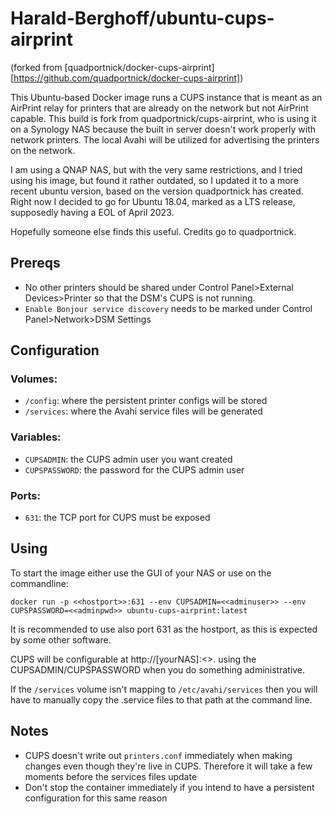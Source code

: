 # Harald-Berghoff/ubuntu-cups-airprint

(forked from [quadportnick/docker-cups-airprint][https://github.com/quadportnick/docker-cups-airprint])

This Ubuntu-based Docker image runs a CUPS instance that is meant as an AirPrint relay for printers that are already on the network but not AirPrint capable. This build is fork from quadportnick/cups-airprint, who is using it on a Synology NAS because the built in server doesn't work properly with network printers. The local Avahi will be utilized for advertising the printers on the network.

I am using a QNAP NAS, but with the very same restrictions, and I tried using his image, but found it rather outdated, so I updated it to a more recent ubuntu version, based on the version quadportnick has created. Right now I decided to go for Ubuntu 18.04, marked as a LTS release, supposedly having a EOL of April 2023.

Hopefully someone else finds this useful. Credits go to quadportnick.

## Prereqs
* No other printers should be shared under Control Panel>External Devices>Printer so that the DSM's CUPS is not running. 
* `Enable Bonjour service discovery` needs to be marked under Control Panel>Network>DSM Settings 

## Configuration

### Volumes:
* `/config`: where the persistent printer configs will be stored
* `/services`: where the Avahi service files will be generated

### Variables:
* `CUPSADMIN`: the CUPS admin user you want created
* `CUPSPASSWORD`: the password for the CUPS admin user

### Ports:
* `631`: the TCP port for CUPS must be exposed

## Using
To start the image either use the GUI of your NAS or use on the commandline:

`docker run -p <<hostport>>:631 --env CUPSADMIN=<<adminuser>> --env CUPSPASSWORD=<<adminpwd>> ubuntu-cups-airprint:latest`

It is recommended to use also port 631 as the hostport, as this is expected by some other software.

CUPS will be configurable at http://[yourNAS]:<<hostport>>. using the CUPSADMIN/CUPSPASSWORD when you do something administrative.

If the `/services` volume isn't mapping to `/etc/avahi/services` then you will have to manually copy the .service files to that path at the command line.

## Notes
* CUPS doesn't write out `printers.conf` immediately when making changes even though they're live in CUPS. Therefore it will take a few moments before the services files update
* Don't stop the container immediately if you intend to have a persistent configuration for this same reason
 
